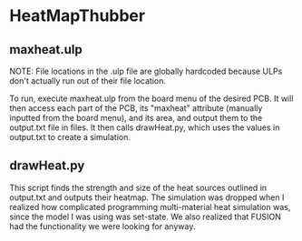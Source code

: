 # HeatMapThubber

## maxheat.ulp

NOTE: File locations in the .ulp file are globally hardcoded because ULPs don't actually run out of their file location.

To run, execute maxheat.ulp from the board menu of the desired PCB. It will then access each part of the PCB, its "maxheat"
attribute (manually inputted from the board menu), and its area, and output them to the output.txt file in files.
It then calls drawHeat.py, which uses the values in output.txt to create a simulation.


## drawHeat.py

This script finds the strength and size of the heat sources outlined in output.txt and outputs their heatmap.
The simulation was dropped when I realized how complicated programming multi-material heat simulation was, since
the model I was using was set-state. We also realized that FUSION had the functionality we were looking for anyway. 
